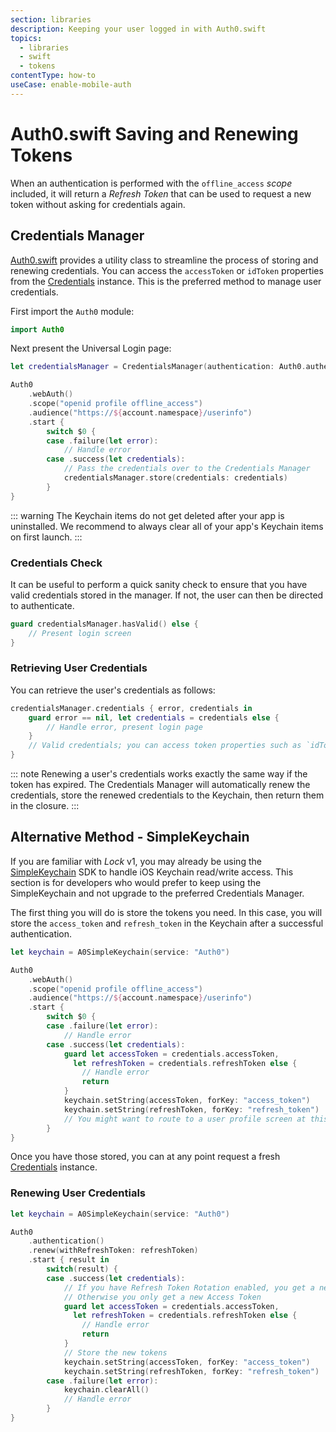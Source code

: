 ```yaml
---
section: libraries
description: Keeping your user logged in with Auth0.swift
topics:
  - libraries
  - swift
  - tokens
contentType: how-to
useCase: enable-mobile-auth
---
```


# Auth0.swift Saving and Renewing Tokens

When an authentication is performed with the `offline_access` <dfn data-key="scope">scope</dfn> included, it will return a <dfn data-key="refresh-token">Refresh Token</dfn> that can be used to request a new token without asking for credentials again.

## Credentials Manager

[Auth0.swift](https://github.com/auth0/Auth0.swift) provides a utility class to streamline the process of storing and renewing credentials. You can access the `accessToken` or `idToken` properties from the [Credentials](https://github.com/auth0/Auth0.swift/blob/master/Auth0/Credentials.swift) instance. This is the preferred method to manage user credentials.

First import the `Auth0` module:

```swift
import Auth0
```

Next present the Universal Login page:

```swift
let credentialsManager = CredentialsManager(authentication: Auth0.authentication())

Auth0
    .webAuth()
    .scope("openid profile offline_access")
    .audience("https://${account.namespace}/userinfo")
    .start {
        switch $0 {
        case .failure(let error):
            // Handle error
        case .success(let credentials):
            // Pass the credentials over to the Credentials Manager
            credentialsManager.store(credentials: credentials)
        }
}
```

::: warning
The Keychain items do not get deleted after your app is uninstalled. We recommend to always clear all of your app's Keychain items on first launch.
:::

### Credentials Check

It can be useful to perform a quick sanity check to ensure that you have valid credentials stored in the manager. If not, the user can then be directed to authenticate.

```swift
guard credentialsManager.hasValid() else {
    // Present login screen
}
```

### Retrieving User Credentials

You can retrieve the user's credentials as follows:

```swift
credentialsManager.credentials { error, credentials in
    guard error == nil, let credentials = credentials else {
        // Handle error, present login page
    }
    // Valid credentials; you can access token properties such as `idToken`, `accessToken`.
}
```

::: note
Renewing a user's credentials works exactly the same way if the token has expired. The Credentials Manager will automatically renew the credentials, store the renewed credentials to the Keychain, then return them in the closure.
:::

## Alternative Method - SimpleKeychain

If you are familiar with <dfn data-key="lock">Lock</dfn> v1, you may already be using the [SimpleKeychain](https://github.com/auth0/SimpleKeychain) SDK to handle iOS Keychain read/write access. This section is for developers who would prefer to keep using the SimpleKeychain and not upgrade to the preferred Credentials Manager.

The first thing you will do is store the tokens you need. In this case, you will store the `access_token` and `refresh_token` in the Keychain after a successful authentication.

```swift
let keychain = A0SimpleKeychain(service: "Auth0")

Auth0
    .webAuth()
    .scope("openid profile offline_access")
    .audience("https://${account.namespace}/userinfo")
    .start {
        switch $0 {
        case .failure(let error):
            // Handle error
        case .success(let credentials):
            guard let accessToken = credentials.accessToken, 
              let refreshToken = credentials.refreshToken else { 
                // Handle error 
                return
            }
            keychain.setString(accessToken, forKey: "access_token")
            keychain.setString(refreshToken, forKey: "refresh_token")
            // You might want to route to a user profile screen at this point
        }
}
```

Once you have those stored, you can at any point request a fresh [Credentials](https://github.com/auth0/Auth0.swift/blob/master/Auth0/Credentials.swift) instance.

### Renewing User Credentials

```swift
let keychain = A0SimpleKeychain(service: "Auth0")

Auth0
    .authentication()
    .renew(withRefreshToken: refreshToken)
    .start { result in
        switch(result) {
        case .success(let credentials):
            // If you have Refresh Token Rotation enabled, you get a new Refresh Token
            // Otherwise you only get a new Access Token
            guard let accessToken = credentials.accessToken, 
              let refreshToken = credentials.refreshToken else { 
                // Handle error 
                return
            }
            // Store the new tokens
            keychain.setString(accessToken, forKey: "access_token")
            keychain.setString(refreshToken, forKey: "refresh_token")
        case .failure(let error):
            keychain.clearAll()
            // Handle error
        }
}
```
